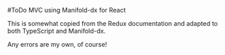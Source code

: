 #ToDo MVC using Manifold-dx for React

This is somewhat copied from the Redux documentation and adapted to both TypeScript and Manifold-dx.

Any errors are my own, of course! 